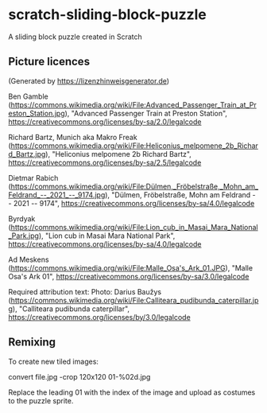 # scratch-sliding-block-puzzle

A sliding block puzzle created in Scratch


## Picture licences


(Generated by https://lizenzhinweisgenerator.de)

Ben Gamble (https://commons.wikimedia.org/wiki/File:Advanced_Passenger_Train_at_Preston_Station.jpg), "Advanced Passenger Train at Preston Station", https://creativecommons.org/licenses/by-sa/2.0/legalcode

Richard Bartz, Munich aka Makro Freak (https://commons.wikimedia.org/wiki/File:Heliconius_melpomene_2b_Richard_Bartz.jpg), "Heliconius melpomene 2b Richard Bartz", https://creativecommons.org/licenses/by-sa/2.5/legalcode

Dietmar Rabich (https://commons.wikimedia.org/wiki/File:Dülmen,_Fröbelstraße,_Mohn_am_Feldrand_--_2021_--_9174.jpg), "Dülmen, Fröbelstraße, Mohn am Feldrand -- 2021 -- 9174", https://creativecommons.org/licenses/by-sa/4.0/legalcode

Byrdyak (https://commons.wikimedia.org/wiki/File:Lion_cub_in_Masai_Mara_National_Park.jpg), "Lion cub in Masai Mara National Park", https://creativecommons.org/licenses/by-sa/4.0/legalcode

Ad Meskens (https://commons.wikimedia.org/wiki/File:Malle_Osa's_Ark_01.JPG), "Malle Osa's Ark 01", https://creativecommons.org/licenses/by-sa/3.0/legalcode

Required attribution text: Photo: Darius Baužys (https://commons.wikimedia.org/wiki/File:Calliteara_pudibunda_caterpillar.jpg), "Calliteara pudibunda caterpillar", https://creativecommons.org/licenses/by/3.0/legalcode

## Remixing

To create new tiled images:

convert file.jpg -crop 120x120 01-%02d.jpg

Replace the leading 01 with the index of the image and upload as costumes to the puzzle sprite.
